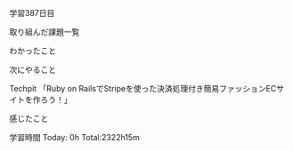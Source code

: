 学習387日目

取り組んだ課題一覧


わかったこと

次にやること

Techpit 「Ruby on RailsでStripeを使った決済処理付き簡易ファッションECサイトを作ろう！」

感じたこと

学習時間 Today: 0h Total:2322h15m